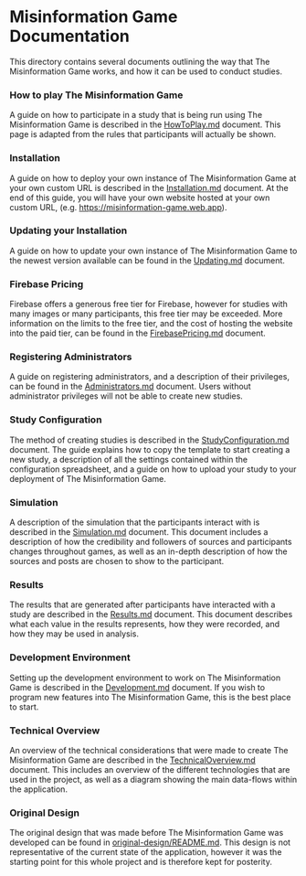 # Misinformation Game Documentation
This directory contains several documents outlining the
way that The Misinformation Game works, and how it can
be used to conduct studies.

### How to play The Misinformation Game
A guide on how to participate in a study that is
being run using The Misinformation Game is described
in the [HowToPlay.md](HowToPlay.md) document. This
page is adapted from the rules that participants
will actually be shown.

### Installation
A guide on how to deploy your own instance of The
Misinformation Game at your own custom URL is
described in the [Installation.md](Installation.md)
document. At the end of this guide, you will have
your own website hosted at your own custom URL,
(e.g. https://misinformation-game.web.app).

### Updating your Installation
A guide on how to update your own instance of The
Misinformation Game to the newest version available
can be found in the [Updating.md](Updating.md)
document.

### Firebase Pricing
Firebase offers a generous free tier for Firebase,
however for studies with many images or many participants,
this free tier may be exceeded. More information on
the limits to the free tier, and the cost of hosting the
website into the paid tier, can be found in the
[FirebasePricing.md](FirebasePricing.md) document.

### Registering Administrators
A guide on registering administrators, and a description
of their privileges, can be found in the
[Administrators.md](Administrators.md) document. Users
without administrator privileges will not be able to
create new studies.

### Study Configuration
The method of creating studies is described in the
[StudyConfiguration.md](StudyConfiguration.md) document.
The guide explains how to copy the template to start
creating a new study, a description of all the settings
contained within the configuration spreadsheet, and
a guide on how to upload your study to your deployment
of The Misinformation Game.

### Simulation
A description of the simulation that the participants
interact with is described in the
[Simulation.md](Simulation.md) document. This document
includes a description of how the credibility and
followers of sources and participants changes throughout
games, as well as an in-depth description of how the
sources and posts are chosen to show to the participant.

### Results
The results that are generated after participants have
interacted with a study are described in the
[Results.md](Results.md) document. This document
describes what each value in the results represents,
how they were recorded, and how they may be
used in analysis.

### Development Environment
Setting up the development environment to work on The
Misinformation Game is described in the
[Development.md](Development.md) document. If you wish
to program new features into The Misinformation Game,
this is the best place to start.

### Technical Overview
An overview of the technical considerations that were
made to create The Misinformation Game are described
in the [TechnicalOverview.md](TechnicalOverview.md)
document. This includes an overview of the different
technologies that are used in the project, as well as
a diagram showing the main data-flows within the application.

### Original Design
The original design that was made before The Misinformation
Game was developed can be found in
[original-design/README.md](original-design/README.md).
This design is not representative of the current state of
the application, however it was the starting point for
this whole project and is therefore kept for posterity.
